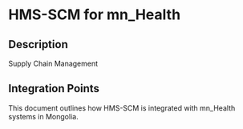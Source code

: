 # HMS-SCM for mn_Health

## Description

Supply Chain Management

## Integration Points

This document outlines how HMS-SCM is integrated with mn_Health systems in Mongolia.

